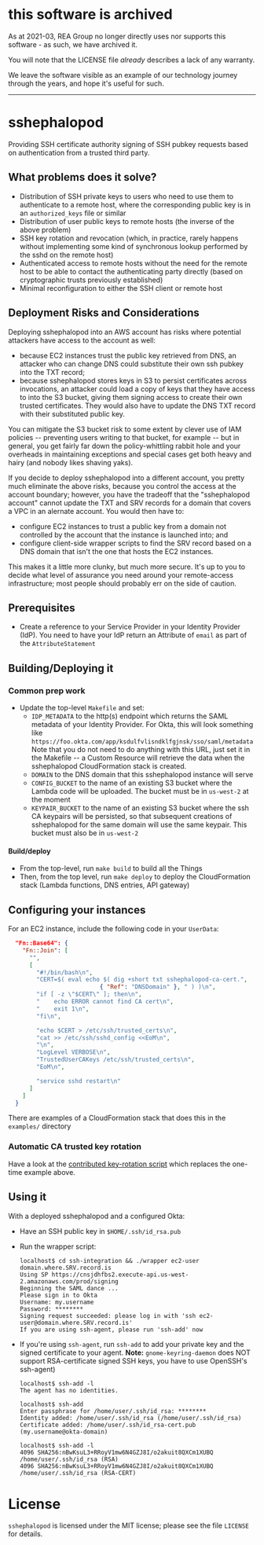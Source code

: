 # this software is archived

As at 2021-03, REA Group no longer directly uses nor supports this software - as such, we have archived it.

You will note that the LICENSE file _already_ describes a lack of any warranty.

We leave the software visible as an example of our technology journey through the years, and hope it's useful for such.

-----

# sshephalopod

Providing SSH certificate authority signing of SSH pubkey
requests based on authentication from a trusted third party.

## What problems does it solve?

* Distribution of SSH private keys to users who need to use them
  to authenticate to a remote host, where the corresponding public
  key is in an `authorized_keys` file or similar
* Distribution of user public keys to remote hosts (the inverse of
  the above problem)
* SSH key rotation and revocation (which, in practice, rarely happens
  without implementing some kind of synchronous lookup performed by the
  sshd on the remote host)
* Authenticated access to remote hosts without the need for the remote
  host to be able to contact the authenticating party directly (based
  on cryptographic trusts previously established)
* Minimal reconfiguration to either the SSH client or remote host

## Deployment Risks and Considerations

Deploying sshephalopod into an AWS account has risks where potential attackers have
access to the account as well:

* because EC2 instances trust the public key retrieved from DNS, an attacker 
  who can change DNS could substitute their own ssh pubkey into the TXT record;
* because sshephalopod stores keys in S3 to persist certificates across
  invocations, an attacker could load a copy of keys that they have access to
  into the S3 bucket, giving them signing access to create their own trusted
  certificates. They would also have to update the DNS TXT record with their
  substituted public key.

You can mitigate the S3 bucket risk to some extent by clever use of IAM policies --
preventing users writing to that bucket, for example -- but in general, you get fairly
far down the policy-whittling rabbit hole and your overheads in maintaining exceptions
and special cases get both heavy and hairy (and nobody likes shaving yaks).

If you decide to deploy sshephalopod into a different account, you pretty
much eliminate the above risks, because you control the access at the
account boundary; however, you have the tradeoff that the "sshephalopod account"
cannot update the TXT and SRV records for a domain that covers a VPC in an alernate
account. You would then have to:

* configure EC2 instances to trust a public key from a domain not controlled by the
  account that the instance is launched into; and
* configure client-side wrapper scripts to find the SRV record based on a DNS 
  domain that isn't the one that hosts the EC2 instances.

This makes it a little more clunky, but much more secure. It's up to you to decide what
level of assurance you need around your remote-access infrastructure; most people
should probably err on the side of caution.

## Prerequisites

* Create a reference to your Service Provider in your Identity 
  Provider (IdP). You need to have your IdP return an Attribute of
  `email` as part of the `AttributeStatement`

## Building/Deploying it

### Common prep work

* Update the top-level `Makefile` and set:
    * `IDP_METADATA` to the http(s) endpoint which returns the SAML metadata of your
      Identity Provider.  For Okta, this will look something like
      `https://foo.okta.com/app/ksdulfvlisndklfgjnsk/sso/saml/metadata`
      Note that you do not need to do anything with this URL, just set it in
      the Makefile -- a Custom Resource will retrieve the data when the 
      sshephalopod CloudFormation stack is created.
    * `DOMAIN` to the DNS domain that this sshephalopod instance will serve
    * `CONFIG_BUCKET` to the name of an existing S3 bucket where the Lambda
      code will be uploaded. The bucket must be in `us-west-2` at the moment
    * `KEYPAIR_BUCKET` to the name of an existing S3 bucket where the
      ssh CA keypairs will be persisted, so that subsequent creations of
      sshephalopod for the same domain will use the same keypair. This
      bucket must also be in `us-west-2`

#### Build/deploy

* From the top-level, run `make build` to build all the Things
* Then, from the top level, run `make deploy` to deploy the CloudFormation 
  stack (Lambda functions, DNS entries, API gateway)

## Configuring your instances

For an EC2 instance, include the following code in your `UserData`:

```json
  "Fn::Base64": {
    "Fn::Join": [
      "",
      [
        "#!/bin/bash\n",
        "CERT=$( eval echo $( dig +short txt sshephalopod-ca-cert.",
                          { "Ref": "DNSDomain" }, " ) )\n",
        "if [ -z \"$CERT\" ]; then\n",
        "    echo ERROR cannot find CA cert\n",
        "    exit 1\n",
        "fi\n",

        "echo $CERT > /etc/ssh/trusted_certs\n",
        "cat >> /etc/ssh/sshd_config <<EoM\n",
        "\n",
        "LogLevel VERBOSE\n",
        "TrustedUserCAKeys /etc/ssh/trusted_certs\n",
        "EoM\n",

        "service sshd restart\n"
      ]
    ]
  }
```

There are examples of a CloudFormation stack that does this in the `examples/` directory

### Automatic CA trusted key rotation

Have a look at the [contributed key-rotation script](key-rotation/README.md)
which replaces the one-time example above.

## Using it

With a deployed sshephalopod and a configured Okta:

* Have an SSH public key in `$HOME/.ssh/id_rsa.pub`
* Run the wrapper script:

    ```
    localhost$ cd ssh-integration && ./wrapper ec2-user domain.where.SRV.record.is
    Using SP https://cnsjdhfbs2.execute-api.us-west-2.amazonaws.com/prod/signing
    Beginning the SAML dance ...
    Please sign in to Okta
    Username: my.username
    Password: ********
    Signing request succeeded: please log in with 'ssh ec2-user@domain.where.SRV.record.is'
    If you are using ssh-agent, please run 'ssh-add' now
    ```
* If you're using `ssh-agent`, run `ssh-add` to add your private key and the signed
  certificate to your agent.  **Note:** `gnome-keyring-daemon` does NOT support
  RSA-certificate signed SSH keys, you have to use OpenSSH's ssh-agent)

    ```
    localhost$ ssh-add -l
    The agent has no identities.

    localhost$ ssh-add
    Enter passphrase for /home/user/.ssh/id_rsa: ********
    Identity added: /home/user/.ssh/id_rsa (/home/user/.ssh/id_rsa)
    Certificate added: /home/user/.ssh/id_rsa-cert.pub (my.username@okta-domain)

    localhost$ ssh-add -l
    4096 SHA256:nBwKsuL3+RRoyV1mw6N4GZJ8I/o2akuit8QXCm1XUBQ /home/user/.ssh/id_rsa (RSA)
    4096 SHA256:nBwKsuL3+RRoyV1mw6N4GZJ8I/o2akuit8QXCm1XUBQ /home/user/.ssh/id_rsa (RSA-CERT)
    ```

# License

`sshephalopod` is licensed under the MIT license; please see the file `LICENSE` for
details.

